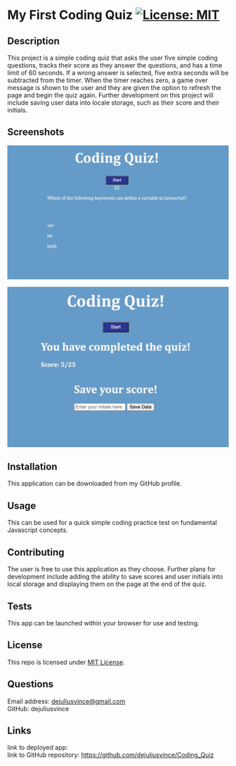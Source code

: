 # My First Coding Quiz [![License: MIT](https://img.shields.io/badge/License-MIT-yellow.svg)](https://opensource.org/licenses/MIT) 

## Description
  This project is a simple coding quiz that asks the user five simple coding questions, tracks their score as they answer the questions, and has a time limit of 60 seconds. If a wrong answer is selected, five extra seconds will be subtracted from the timer. When the timer reaches zero, a game over message is shown to the user and they are given the option to refresh the page and begin the quiz again. Further development on this project will include saving user data into locale storage, such as their score and their initials.

## Screenshots
![Screenshot shows the app in use.](./Assets/quiz_screenshot_1.png)

![Screenshot shows the end of the quiz.](./Assets/quiz_screenshot_2.png)


## Installation 
  This application can be downloaded from my GitHub profile.


## Usage
  This can be used for a quick simple coding practice test on fundamental Javascript concepts.


## Contributing
  The user is free to use this application as they choose. Further plans for development include adding the ability to save scores and user initials into local storage and displaying them on the page at the end of the quiz.


## Tests
  This app can be launched within your browser for use and testing.


  ## License
  This repo is licensed under [MIT License](https://opensource.org/licenses/MIT).

  ## Questions
  Email address: dejuliusvince@gmail.com <br />
  GitHub: dejuliusvince

  ## Links
  link to deployed app:  <br />
  link to GitHub repository: https://github.com/dejuliusvince/Coding_Quiz

  